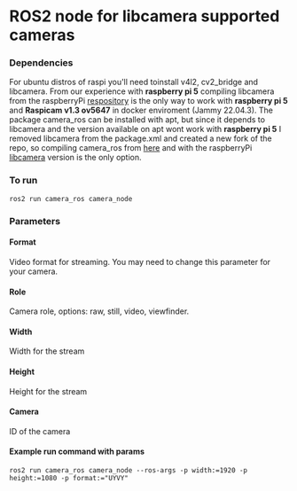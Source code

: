 # ROS2 node for libcamera supported cameras

### Dependencies

For ubuntu distros of raspi you'll need toinstall v4l2, cv2_bridge and libcamera. From our experience with **raspberry pi 5** compiling libcamera from the raspberryPi [respository](https://github.com/raspberrypi/libcamera) is the only way to work with **raspberry pi 5** and **Raspicam v1.3 ov5647** in docker enviroment (Jammy 22.04.3). The package camera_ros can be installed with apt, but since it depends to libcamera and the version available on apt wont work with **raspberry pi 5** I removed libcamera from the package.xml and created a new fork of the repo, so compiling camera_ros from [here](https://github.com/tosbaja/camera_ros.git) and with the raspberryPi [libcamera](https://github.com/raspberrypi/libcamera) version is the only option.

### To run

```
ros2 run camera_ros camera_node
```

### Parameters
#### Format
Video format for streaming. You may need to change this parameter for your camera.

#### Role
Camera role, options: raw, still, video, viewfinder.

#### Width
Width for the stream

#### Height
Height for the stream

#### Camera
ID of the camera

#### Example run command with params

```
ros2 run camera_ros camera_node --ros-args -p width:=1920 -p height:=1080 -p format:="UYVY"
```